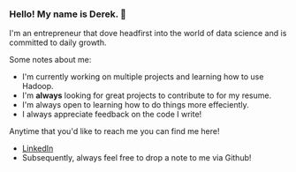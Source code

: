 ### Hello! My name is Derek. 👋

I'm an entrepreneur that dove headfirst into the world of data science and is committed to daily growth. 

Some notes about me:
- I'm currently working on multiple projects and learning how to use Hadoop.
- I'm **always** looking for great projects to contribute to for my resume.
- I'm always open to learning how to do things more effeciently.
- I always appreciate feedback on the code I write!

Anytime that you'd like to reach me you can find me here!
- [LinkedIn](https://www.linkedin.com/in/drymers7/)
- Subsequently, always feel free to drop a note to me via Github!
  
<!--
**DRymers7/DRymers7** is a ✨ _special_ ✨ repository because its `README.md` (this file) appears on your GitHub profile.

Here are some ideas to get you started:

- 🔭 I’m currently working on ...
- 🌱 I’m currently learning ...
- 👯 I’m looking to collaborate on ...
- 🤔 I’m looking for help with ...
- 💬 Ask me about ...
- 📫 How to reach me: ...
- 😄 Pronouns: ...
- ⚡ Fun fact: ...
-->
